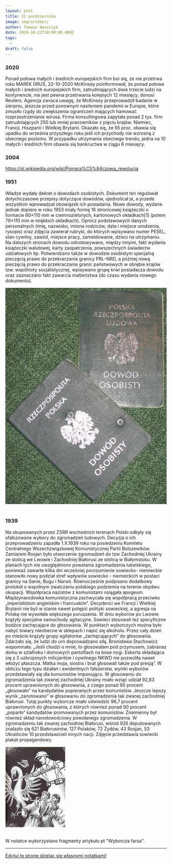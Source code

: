 ```yaml
---
layout: post
title: 22 października
image: img/october/
author: Tomasz Waszczyk
date: 2019-10-22T10:00:00.000Z
tags:
  - 
draft: false
---
```


### 2020

Ponad połowa małych i średnich europejskich firm boi się, że nie przetrwa roku
MAREK DRUŚ, 22-10-2020
McKinsey poinformował, że ponad połowa małych i średnich europejskich firm, zatrudniających dwie trzecie ludzi na kontynencie, nie jest pewna przetrwania kolejnych 12 miesięcy, donosi Reuters.
Agencja zwraca uwagę, że McKinsey przeprowadził badanie w sierpniu, jeszcze przed ponownym nasileniem pandemii w Europie, które zmusiło rządy do zwiększenia ograniczeń mających hamować rozprzestrzenianie wirusa. Firma konsultingowa zapytała ponad 2 tys. firm zatrudniających 250 lub mniej pracowników z pięciu krajów: Niemiec, Francji, Hiszpanii i Wielkiej Brytanii. Okazało się, że 55 proc. obawia się upadku do września przyszłego roku jeśli ich przychody nie wzrosną z obecnego poziomu. W przypadku utrzymania obecnego trendu, jedna na 10 małych i średnich firm obawia się bankructwa w ciągu 6 miesięcy.

<!-- Pisząc o skutkach zainfekowania wirusem SARS-CoV-2 chciałbym przede wszystkim określić problem z medycznego, a nie politycznego punktu widzenia, jednakże w całej tej sytuacji elementy zdrowotne są pod pewnymi względami tak ściśle związane z elementami polityki, że nie sposób ich całkowicie rozdzielić.
Jak w dowcipie, który ostatnio przeczytałem: Pacjentka pyta lekarza, czy mamy się spodziewać nowej fali zachorowań. Lekarz odpowiada: „Nie wiem, proszę pani. Jestem lekarzem a nie politykiem”.
Na początku ogłoszenia epidemii (pandemii) nie bardzo było wiadomo, czy nie zbliża się kolejne zagrożenie masowym wymieraniem ludności, jak w czasie prawdziwych epidemii (dżuma Justyniana , 541-542r. – w samym Konstantynopolu umierało dziennie 5000 osób a populacja miasta zmniejszyła się o 40%; dżuma w Europie w XIV w – zmarła 1/3 ludności Europy;  „zaraza” w Londynie w 1665-1666r. – zmarło 20% mieszkańców Londynu; grypa hiszpanka – śmiertelność 10-20%). To były prawdziwe epidemie, nie takie jak sławetna świńska grypa. Oskarżono wówczas WHO o ogłaszanie sztucznej pandemii na potrzeby koncernów farmaceutycznych. Wykazano, że w grupie, która przygotowywała dokument w sprawie rekomendacji stosowania szczepionek, pracowało 3 naukowców, którzy otrzymywali wypłaty od firm farmaceutycznych. W 2010 r. opublikowano na ten temat krytyczne raporty - zarówno na łamach brytyjskiego pisma medycznego BMJ, jak również na posiedzeniu Zgromadzenia Parlamentarnego Rady Europy  (PACE). 
W przypadku Covid-19 okazało się, że śmiertelność średnio na świecie nie przekracza setnych części procent. W Polsce na Covid-19 zmarło kilkakrotnie mniej, niż w tym samym czasie na zapalenie płuc. Na HIV/AIDS rocznie umiera na świecie ok. 1 mln. osób. Liczba zakażeń jelitowych bakterią Clostridium difficile jest kilkakrotnie większa niż liczba osób, u których stwierdzono zainfekowanie wirusem SARS-CoV-2, a przebieg zakażenia jest często o wiele bardziej poważny.
W ciągu kilku ostatnich miesięcy pracy na oddziale zakaźnym spotykałem się z wieloma osobami, u których wykryto zainfekowanie Covid-19. Celowo nie piszę, że „były chore na Covid”, gdyż ponad 95 % miało albo lekkie objawy, ustępujące po 1-3 dniach, albo nie wykazywała w ogóle żadnych objawów. Zwyklej u tych lekko chorych obserwowaliśmy niewielkie podwyższenie temperatury ciała, przejściowe zaburzenia smaku lub węchu. Oczywiście, były także osoby, u których wystąpiły poważne objawy, wymagające hospitalizacji a niekiedy intensywnego leczenia. Zawsze istnieli ludzie ciężko chorzy i zawsze ludzie umierali. Nikt tego nie neguje. Na szczęście spośród osób, które do nas trafiały, był to naprawdę niewielki odsetek. Ci pacjenci oczywiście byli kierowani do szpitala jednoimiennego. 
Nie tylko z mojej obserwacji, ale także z wymiany doświadczeń z wieloma moimi kolegami – głównie lekarzami rodzinnymi – wynika, że w czasie zachorowań grypowych stan pacjentów był zdecydowanie bardziej poważny. Były to w większości osoby naprawdę chore, bardzo osłabione, wysoko gorączkujące, a ich normalna, codzienna aktywność, była wyłączona na kilka lub kilkanaście dni. 
Przez lata spotykaliśmy się z różnymi chorobami infekcyjnymi, przebiegającymi często z bardziej burzliwymi objawami, ale nikt z tego powodu nie wpadał w panikę, nie zarządzał kwarantanny, izolacji, nie zmuszał ludzi zdrowych do wykonywania testów, badań – tylko dlatego, że znaleźli się w pobliżu osoby zainfekowanej. Po prostu zachowywano się racjonalnie.
Pamiętam, jak zaczęły się zachorowania na HIV. Początkowo ludzie byli naprawdę przestraszeni. Obawiali się, że zakażą się jeśli dotkną klamki, którą przed chwilą dotykał pacjent z HIV. I co wówczas robiono? Nakręcano panikę? Zarządzano kwarantanny? Czy podawano w mediach, ile nowych przypadków wykryto każdego dnia? Czy wirusa nazywano „śmiertelnym wirusem”? Nie. I władze, i pracownicy medyczni zachowywali się wówczas zupełnie normalnie. Starano się ludzi uspokoić, wytłumaczyć, że jest to choroba infekcyjna jak wiele innych i oczywiście należy zachować pewną ostrożność, ale nie wolno wpadać w panikę. To były normalne czasy. Nie było „zapotrzebowania politycznego” na eskalowanie pandemii  strachu, zupełnie inaczej niż w chwili obecnej. 
Aktualnie śmiertelność z powodu innych chorób (w tym infekcyjnych) jest znacznie wyższa, niż śmiertelność wśród osób, które kwalifikuje się jako zmarłe w wyniku zakażenia Covid. Na inne choroby zakaźne umiera ponad 90% osób, a zakwalifikowanych jako Covid – poniżej 10%. Natomiast przekaz medialny jest taki, że mamy się bać tych kilku procent, a nie musimy się przejmować innymi zakażeniami, które są odpowiedzialne za ponad 90% zgonów spowodowanych chorobami zakaźnymi. Gdzie logika? Niezbędne jest w tym przypadku uświadomienie, że zakażenie Covid może być przysłowiowym „gwoździem do trumny” u osób schorowanych, ale praktycznie samo w sobie nie prowadzi do śmierci (tak jak to było początkowo w przypadku AIDS - teraz są terapie, które pozwalają zachować tych pacjentów przy życiu, lecz na początku rozpoznanie AIDS kojarzyło się z nieuchronnym zgonem).
Już słyszę adwersarzy, którzy mówią: „A gdyby to chodziło o twoją najbliższą osobę, schorowaną, w podeszłym wieku, to też uważasz, że nie powinno być obostrzeń, maseczek, izolacji, kwarantanny itp.? Powiedz to osobie, która utraciła kogoś bliskiego”.
Odpowiadam podwójnie:
1) To powiedz to trzem innym osobom, które utraciły swoich bliskich z powodu niemożności otrzymania właściwej pomocy lekarskiej z powodu restrykcji covidowych.
2).  Mój Tato w wieku 81 lat zachorował na banalną infekcję wirusową (nie żaden Covid), która była tym przysłowiowym gwoździem do trumny. Zmarł. I wcale nie uważam, że powinniśmy w tamtym czasie paraliżować normalne życie, funkcjonowanie służby zdrowia, aby zredukować możliwość  przenoszenia   czynników zakaźnych. Podstawowe zasady – tak. Ale nadzwyczajne, przekraczające zasady zdrowego rozsądku – zdecydowanie NIE.
Mimo braku istotnych różnic pomiędzy infekcją Covid a innymi infekcjami wirusowymi (w tym – innymi koronawirusami, które występują w populacji w ilości 5 do 15%) – zarządzono wyolbrzymione, sprzeczne z logiką restrykcje. Sparaliżowano służbę zdrowia. Sparaliżowano gospodarkę. Zniszczono wiele firm (niezależnie od wypłat rekompensujących). Pozbawiono ludzi komfortu bycia wolnym człowiekiem. Zastraszono. 
Być może uchroniono (a właściwie – odwleczono w czasie) zakażenie jakiegoś procenta osób. W miejsce tego pozbawiono zdrowia, a niejednokrotnie życia, o wiele więcej ludzi. Terapia okazała się gorsza niż choroba. Na co dzień spotykam się z sytuacjami, że chorzy pacjenci nie mogą się dostać do lekarza, jeśli mają podwyższoną temperaturę ciała. Są odsyłani z kwitkiem w formie „teleporady”, bez badania fizykalnego, bez badań analitycznych, obrazowych (bo mogą mieć Covida). Ostatnio poruszający, znany mi osobiście przykład z innego miasta: starsza kobieta mieszkająca z mężem (także w podeszłym wieku) z nieco podwyższoną temp. ciała. Pobrano wymaz w kierunku Covid i pozostała w domu. Po kilku godzinach wzrost temp. ciała do ponad 40 st. C. Zasłabła. Mąż wezwał pogotowie. Ratownicy poinformowali, że w oddziale zakaźnym nie ma miejsc wolnych. Szpital jednoimienny jej nie przyjmie, bo nie ma stwierdzonego dodatniego Covida. Inne szpitale nie przyjmą, bo nie ma stwierdzonego ujemnego Covida. Pacjentkę pozostawiono w domu, tłumacząc, że gdyby pojawiła się silna duszność, to niech jeszcze raz wezwie pogotowie. Może w tym czasie będzie już wynik pobranego wcześniej wymazu w kierunku SARS-CoV-2.
Proszę mi wierzyć, to nie jest żadne wyolbrzymianie problemu. I ja i moi koledzy spotykamy się z takimi sytuacjami często. Kiedy na początku na wyniki testów czekaliśmy nawet kilka dni, to pamiętam, jak jeden pacjent po wypadku nie był zaopatrzony przez 3 dni (rany nie były zeszyte). Krążył między jednym szpitalem a drugim (w tym – jednoimiennym, gdzie też go nie zaopatrzono twierdząc, że powinien być zaopatrzony w miejscu zamieszkania).
Z pewnością każdy zna  liczne takie przypadki. To jeden z wielu aspektów pandemii strachu.
Inną, niezwykle przykrą konsekwencją koronapaniki jest pozostawianie starszych, lub młodych ale poważnie chorych osób wymagających hospitalizacji bez możliwości kontaktu z bliskimi. Tacy ludzie, często bardzo emocjonalnie związani z innymi członkami rodziny zostają osamotnieni, bez możliwości odwiedzin w momencie, kiedy wsparcie najbliższych jest im najbardziej potrzebne.
Warto tu wspomnieć o depresjach (koledzy psychiatrzy i psychologowie mają coraz więcej nowych pacjentów). 
Depresja idzie w parze także ze wzrostem bezrobocia. Jak wynika z wielu analiz – wzrost bezrobocia o 1% przyczynia się do wzrostu liczby samobójstw o ok. 1,1%.
Kilkakrotnie na moich oczach dochodziło do omdleń, kiedy pacjenci (nawet mężczyzna w sile wieku) z powodu założonej maseczki mieli utrudniony dopływ tlenu. Po zdjęciu maski wracali powoli do siebie. Wtedy mówiłem, żeby nie zakładali w tym dniu maseczki, niezależnie od zaleceń ministra.
A propos bezpieczeństwa maseczek. Znowu wielu adwersarzy przekonuje, że personel służby zdrowia, zwłaszcza zabiegowcy – używają na co dzień masek i nic się nie dzieje. Tak, to prawda, ale czy w przypadku zaostrzenia POChP lub w zaawansowanej ciąży stają za stołem operacyjnym? Chyba nie.
Ponadto - zdecydowana większość obserwowanych przeze mnie (i nie tylko) osób używa tej samej maski przez wiele tygodni. Jest ona zabrudzona, zainfekowana, a zdarza się, że jeden drugiemu pożycza przed wejściem do sklepu. Inni maja ją na samych ustach lub na brodzie, byleby się uchronić przed mandatem. Nawet gdyby taka maska rzeczywiście ograniczała transmisję wirusa, to w tych przypadkach nie tylko nie ogranicza, ale dodatkowo naraża na infekcje. 
Czy warto więc tak bardzo dezorganizować normalne życie, normalne funkcjonowanie służby zdrowia, aby osiągnąć wyimaginowaną korzyść zdrowotną w nielicznych, pojedynczych przypadkach, poświęcając pod wieloma względami dużo większe grupy ludzi?
O co więc chodzi? Bo ze zdrowym rozsądkiem, a zwłaszcza z medyczną zasadą „primum non nocere” (przede wszystkim nie szkodzić) - ma to niewiele wspólnego. 
Zastraszanie i wzbudzanie paniki szkodzi nam wszystkim. Proszę sobie wyobrazić pilota samolotu, który awaryjnie lądował. Po wylądowaniu informuje pasażerów: „proszę spokojnie podchodzić do wyjść awaryjnych. Na zewnątrz są już służby ratunkowe. Wszyscy bezpiecznie opuszczą samolot”. I nawet, jeśliby zagrażało większe niebezpieczeństwo, to takie rozważne podejście i uspokojenie ludzi zwiększa szansę ich uratowania. A gdyby pilot krzyczał: „Ludzie! Ratujcie się kto może, bo w każdej chwili mogą wybuchnąć zbiorniki z paliwem”. Jak można byłoby to ocenić?
Na naszych oczach odbywa się to drugie. Niestety. Nawet samo podawanie liczb nowo zakażonych lub zmarłych osób jest sposobem manipulacji i straszenia. Średnio w ciągu doby umiera w Polsce ok. 1100 osób. I o tym się nie mówi w mediach. Natomiast słyszymy, że zmarło 8 osób z powodu Covida (tak naprawdę nie wiadomo, czy rzeczywiście z powodu Covida, bo sekcji się u nas w tych przypadkach nie robi).
Ponadto, w zdecydowanej większości przypadków ludzie umierali na inne choroby, będąc „bezobjawowymi nosicielami wirusa” ale do informacji publicznej podaje się, że zmarli „z powodu” koronawirusa, co jest kolejnym elementem manipulacji zmierzającej do eskalowania strachu.
A gdyby tak informować, że dziś zginęło w wypadkach komunikacyjnych 8 osób w Polsce. I tak codziennie (tyle bowiem średnio ginie). I gdyby stwierdzić, że trzeba wobec tego podjąć nadzwyczajne działania – ograniczenie ilości pojazdów na jezdni (jeden pojazd od drugiego w odległości 100 m), ograniczenie ilości pieszych na przejściach (maksimum dwie osoby jednocześnie), konieczność noszenia przez pieszych czapeczek z migającym światełkiem (za brak czapeczki wysokie mandaty)? A najlepiej: „Zostań w domu, nie wychodź na ulicę – zachowaj się odpowiedzialnie”. I tu widać nonsens nieadekwatnych działań, z jakimi mamy do czynienia w związku z koronapaniką.
Jeżeli ktoś powie, że przykład jest chybiony, bo tu chodzi o chorobę zakaźną - to od razu odpowiadam: chodzi o to, by zmniejszyć ilość zgonów – niezależnie od przyczyny. 
Ktoś może powiedzieć, że łatwo mi ironizować na temat ofiar wypadków. Od razu odpowiadam: mój syn zginął w wypadku w wieku 19 lat. I nie uważam, że powinno się nosić dla bezpieczeństwa czapeczki z migającym światełkiem.
Dlaczego uważam, że straszenie jest częścią polityki?
Minęło kilka miesięcy. W niektórych krajach zrezygnowano z siania paniki i prowadzono w miarę normalne życie (poza nielicznymi ograniczeniami). Jaki skutek w porównaniu w tymi, gdzie wprowadzono obostrzenia
Kraj / procent zakażeń w całej populacji / procent zgonów w całej populacji
USA / 1,8% / 0,055%
Brazylia / 1,8% / 0,06%
Włochy / 0,45% / 0,06%
Polska / 0,18% / 0,005%
Białoruś / 0,75% / 0,007%
Szwecja / 0,84% / 0,06%
Jak widać – nie ma istotnej różnicy pomiędzy średnią liczbą zgonów na świecie a średnią liczbą zgonów w krajach bez obostrzeń (Szwecja, Białoruś).
A propos Białorusi – niezależnie od oceny politycznej i moralnej ich prezydenta, to warto zapoznać się z konferencją prasową, gdzie podał do publicznej wiadomości, w jaki sposób próbowano go nakłonić, by zastosował takie obostrzenia, jak w pozostałych krajach:
„Agencja Bełsat poinformowała o tym, że WHO czyli Światowa Organizacja Zdrowia, agenda ONZ zaproponowała prezydentowi Łukaszence 92 miliony dolarów za wprowadzenie w całym kraju restrykcji takich, jak we Włoszech”. Odmówił. Kilka tygodni później zgłosił się do niego Międzynarodowy Fundusz Walutowy (IMF) również agenda ONZ.  Oferta za to samo okazała się dziesięciokrotnie większa. Łukaszenko odmówił stwierdzając - “Nie będziemy tańczyć jak nam kto zagra”. - cytuje białoruska agencja powołując się na materiał filmowy.
Białoruś nie zamknęła swej gospodarki a 9 maja zorganizowała nawet (w przeciwieństwie do Rosji) defiladę w Dzień Zwycięstwa. Mimo to sytuacja epidemiczna jest na Białorusi lepsza niż w wielu innych krajach, które zastosowały tzw. lock down”.
Czy tak m.in. wygląda „pociąganie za sznurki”? A może jeszcze innych metod „perswazji” używano?
Przyszłość nie napawa optymizmem. Pomimo, że na początku minister zdrowia mówił jak lekarz („maseczki nic nie dają i nie wiem, po co je ludzie noszą”, oraz: „ja nie mam objawów chorobowych więc nie muszę ich nosić”), później zmienił zdanie na bardziej „poprawne politycznie”.   
Zastraszanie konsekwentnie postępuje.
Ale nie wszyscy boją się „śmiertelnego wirusa” (jak się go często określa w mediach). Coraz więcej osób porównuje go z innymi, znanymi chorobami i widzi cały absurd tego zastraszania. Podobnie większość moich kolegów – lekarzy. Boją się czegoś innego: kwarantanny. Wolą nie przyjmować pacjentów, odesłać ich bez badania zasłaniając się taką możliwością (teleporada), żeby przypadkiem nie natknąć się na pacjenta, u którego wykryje się  Covid-19.
Gdyby nie ta obawa, problem w służbie zdrowia w dużej mierze byłby rozwiązany.
Podobnie ze szpitalami jednoimiennymi, które przestają być wydolne.
Jeśliby ktoś chciał bardziej skutecznie dokonać destrukcji służby zdrowia to można by było wprowadzić kwarantannę, izolację, badania przesiewowe np. u osób z zakażeniami jelitowymi (w tym: Cl. difficile), z HIV/AIDS, z zapaleniem płuc (ok. 12 tys. zgonów rocznie w Polsce i także można się zarazić drogą kropelkową). Zróbmy w tych przypadkach również szpitale jednoimienne i dopiero wówczas pokażemy społeczeństwu, przed jakim straszliwym niebezpieczeństwem trzeba go chronić. A szpitale jednoimienne nie będą w stanie przyjąć wszystkich tam kierowanych.
Panika będzie jeszcze większa.
W prowadzonym przeze mnie oddziale zakaźnym już teraz nie jesteśmy w stanie obsłużyć wszystkich zgłaszających się pacjentów, którym odmówiono pomocy w innych placówkach służby zdrowia. Brak personelu, brak „mocy przerobowych”.
Z dziesiątków osób, które się zgłaszają, tylko u pojedynczych osób jest wykryty Covid. Cała reszta jest zdrowa. A nawet ci zainfekowani (zgłosili się, bo dostali takie polecenie) w zdecydowanej większości wykazują zdziwienie, że wykryto wirusa, bo nie mają ŻADNYCH objawów.
Tak więc izolujemy zdrowych (bo wykryto u nich materiał genetyczny jednego z całej rzeszy wirusów, które normalnie zasiedlają ludzki organizm i z którymi nasz układ odpornościowy doskonale sobie radzi), poddajemy ich badaniom, nie mając już pełnych możliwości zająć się chorymi na inne choroby.
A co będzie za kilka tygodni, gdy pojawią się typowe dla okresu jesiennego infekcje z podwyższoną temperaturą ciała? Zdecydowana większość tych osób nie będzie miała wykrytego tego „śmiertelnego” wirusa (przypomnę, że śmiertelność w skali świata to zaledwie 0,05%!), ale zostaną odesłani bez badania, żeby personel nie musiał poddać się kwarantannie.
Czy te wszystkie, nieadekwatne do rzeczywistego zagrożenia obostrzenia, mają na celu zdrowie ludzi? Wątpliwe. Gdyby istotne było zdrowie, to prowadzono by akcje uświadamiające, że należy dbać o naturalną odporność organizmu oraz podawano by sposoby jak można to osiągnąć. 
Byłem kilka lat temu na konferencji naukowej dla lekarzy rodzinnych (konferencja o stanie zdrowia Polaków, pod patronatem ministra zdrowia), gdzie podano ciekawe informacje: mamy coraz większe możliwości w medycynie stanów nagłych, ale jeśli chodzi o choroby przewlekłe, to sytuacja nie jest wesoła. Oczywiście stosujemy leczenie farmakologiczne, ale w tym przypadku możemy wpływać na zdrowie pacjentów zaledwie w ok. 10%. Natomiast 56% zależy od tego, jak pacjent traktuje swój organizm (używki, aktywność fizyczna, zdrowe odżywianie, uzupełnianie niedoborów witamin, mikroelementów, fitoskładników, eliminowanie toksyn itp.). W 24% na nasze zdrowie ma wpływ środowisko, w jakim żyjemy. W 10% - predyspozycje genetyczne, a jedynie w 10% - tzw. medycyna naprawcza.
Od lat mam możliwość obserwacji pacjentów, którzy w oparciu o powyższe informacje tak zmienili swój styl życia, tak zaczęli dbać o organizm, że praktycznie przestali zapadać na infekcje pomimo, że wcześniej często chorowali. Poprawa funkcji organizmu ma wpływ także na inne jego czynności, nie tylko na układ immunologiczny.
Dlaczego o tym się milczy? Dlaczego zaleca się maseczki, a nie mówi się, że można inaczej zadbać o zdrowie? Czy dlatego, że komuś zależy, by ludzie nie byli zbyt zdrowi? Komu?
Kto pociąga za sznurki „poprawności”? 
Sposobem wyjścia z zapaści, jaka czeka nas w nadchodzącym czasie zwiększenia zachorowań, jest zaprzestanie traktowania zakażenia Covid jak wyjątkowej choroby i traktowanie go tak, jak powiedział Premier Morawiecki przed wyborami prezydenckimi: „Nie ma się czego bać, widzę, że już większość z państwa nie nosi maseczek. Choroba, jak choroba, jak inne choroby infekcyjne”.
A więc potraktujmy ją tak, jak powinniśmy - róbmy masowe badania wymazów w takim stopniu jak to robimy w przypadku innych chorób infekcyjnych (czyli wcale), znieśmy kwarantanny, a wówczas zajmiemy się ludźmi naprawdę chorymi i wymagającymi leczenia a nie zdrowymi nosicielami. Szpitale jednoimienne będą mogły być normalnymi szpitalami, a pacjenci zainfekowani, ale wymagający hospitalizacji, będą mogli być przyjmowani w każdym innym szpitalu bez obawy, że trzeba będzie poddawać się kwarantannie, która paraliżuje normalne funkcjonowanie placówek służby zdrowia i każdego człowieka. -->

### 2004

https://pl.wikipedia.org/wiki/Pomara%C5%84czowa_rewolucja

### 1951

Władze wydały dekret o dowodach osobistych. Dokument ten regulował dotychczasowe przepisy dotyczące dowodów, ujednolicał je, a przede wszystkim wprowadzał obowiązek ich posiadania.
Nowe dowody, wydane jednak dopiero w roku 1953 miały formę 16 stronicowej książeczki o formacie 80×110 mm w ciemnozielonych, kartonowych okładkach[1] (potem 79×110 mm w miękkich okładkach). Oprócz podstawowych danych personalnych (imię, nazwisko, imiona rodziców, data i miejsce urodzenia, rysopis) oraz zdjęcia zawierał rubryki, do których wpisywano numer PESEL, stan cywilny, zawód, miejsce pracy, zameldowanie, dzieci na utrzymaniu. Na dalszych stronach dowodu odnotowywano, między innymi, fakt wydania książeczki walutowej, karty zaopatrzenia, powszechnych świadectw udziałowych itp. Potwierdzano także w dowodzie osobistym specjalną pieczęcią prawo do przekraczania granicy PRL–NRD, a później nową pieczęcią prawo do przekraczania granic państwowych w obrębie krajów tzw. wspólnoty socjalistycznej, wpisywano grupę krwi posiadacza dowodu oraz zaznaczano fakt zawarcia małżeństwa (do czasu wydania nowego dokumentu).

<img src="./img/october/dowody.jpg"/><br><br>

### 1939

Na okupowanych przez ZSRR wschodnich terenach Polski odbyły się sfałszowane wybory do zgromadzeń ludowych.
Decyzja o ich przeprowadzeniu zapadła 1.X.1939 roku na posiedzeniu Komitetu Centralnego Wszechzwiązkowej Komunistycznej Partii Bolszewików. Zamiarem Rosjan było utworzenie zgromadzeń do tzw Zachodniej Ukrainy ze stolicą we Lwowie i Zachodniej Białorusi ze stolicą w Białymstoku. W planach tych nie uwzględniono powstania zgromadzenia lubelskiego, ponieważ zawarte kilka dni wcześniej porozumienie sowiecko- niemieckie stanowiło nowy podział stref wpływów sowiecko - niemieckich w postaci granicy na Sanie, Bugu i Narwii. Równocześnie podpisano dodatkowy protokół o wspólnym zwalczaniu polskiego podziemia na terenie obydwu okupacji.
Współpraca nazistów z komunistami osiągała
apogeum. Międzynarodówka komunistyczna
zachwycała się współpracą przeciwko
„imperialistom angielskim i francuskim”.
Decydenci we Francji i Wielkiej Brytanii nie byli
w stanie nawet potępić polityki sowieckiej, a
agresja na Polskę nie wywołała większego
poruszenia. W dniu wyborów po Lwowie krążyły specjalne samochody agitacyjne. Sowieci stosowali też specyficzne bodźce zachęcające do głosowania. W punktach wyborczych można było nabyć towary nieobecne w sklepach i napić się alkoholu. Przez cały dzień po mieście krążyły grupy agitatorów „zachęcających” do głosowania. Zdarzało się, że ludzi do urn doprowadzano siłą.
Bronisława Stachowicz wspominała: „Jeśli chodzi o mnie, to głosowałam pod przymusem, zabranaz domu w szlafroku i domowych pantoflach na bose nogi. Eskorta składająca się z 2 uzbrojonych milicjantów i cywilnego NKWD nie pozwoliła nawet włożyć płaszcza. Matka moja, siostra i brat głosowali także pod presją”. W obliczu tego typu działań i ewidentnych
fałszerstw, wyniki wyborów przedstawiały się dla komunistów imponująco. W głosowaniu do
zgromadzenia tak zwanej zachodniej Ukrainy
miało wziąć udział 92,83 procent uprawnionych
do głosowania, z czego ponad 90 procent
„głosowało” na kandydatów popieranych przez
komunistów. Jeszcze lepszy wynik „zanotowano” w głosowaniu do zgromadzenia tak zwanej zachodniej Białorusi. Tutaj punkty wyborcze miało odwiedzić 96,7 procent uprawnionych do głosowania, z których również ponad 90 procent „poparło” kandydatów promowanych przez komunistów. Znamienny był również skład narodowościowy powołanego zgromadzenia. W zgromadzeniu tak zwanej zachodniej Białorusi, wśród 926 deputowanych znalazło się 621 Białorusinów, 127 Polaków, 72 Żydów, 43 Rosjan, 53 Ukraińców 10 przedstawicieli innych nacji.
Zdjęcie przedstawia sowiecki plakat propagandowy.

<img src="./img/october/wyborczafarsa.jpg"><br><br>

W notatce wykorzystano fragmenty artykułu pt "Wyborcza farsa".

---

<a href="https://github.com/TomaszWaszczyk/historia.waszczyk.com/edit/master/src/content/october-22.md" target="_blank">Edytuj tę stronę dzieląc się własnymi notatkami!</a>
